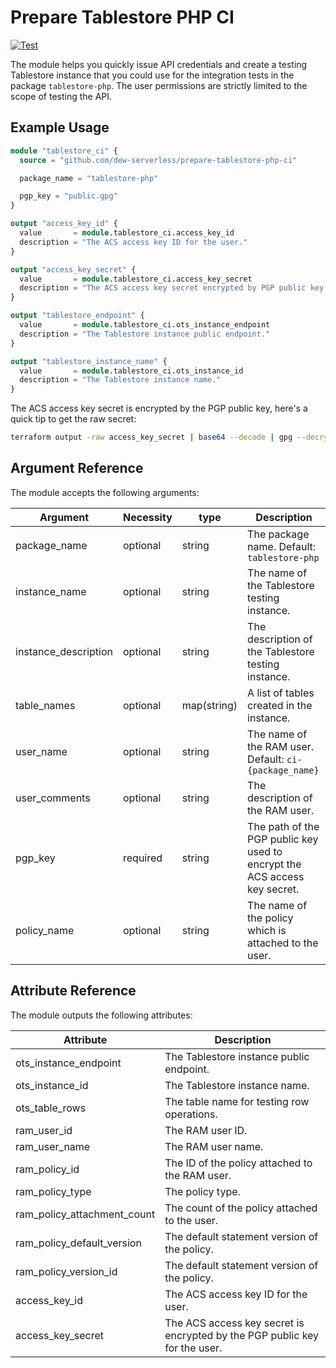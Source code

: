 # Prepare Tablestore PHP CI

[![Test](https://github.com/dew-serverless/prepare-tablestore-php-ci/actions/workflows/test.yaml/badge.svg)](https://github.com/dew-serverless/prepare-tablestore-php-ci/actions/workflows/test.yaml)

The module helps you quickly issue API credentials and create a testing
Tablestore instance that you could use for the integration tests in the
package `tablestore-php`. The user permissions are strictly limited to
the scope of testing the API.

## Example Usage

```terraform
module "tablestore_ci" {
  source = "github.com/dew-serverless/prepare-tablestore-php-ci"

  package_name = "tablestore-php"

  pgp_key = "public.gpg"
}

output "access_key_id" {
  value       = module.tablestore_ci.access_key_id
  description = "The ACS access key ID for the user."
}

output "access_key_secret" {
  value       = module.tablestore_ci.access_key_secret
  description = "The ACS access key secret encrypted by PGP public key for the user."
}

output "tablestore_endpoint" {
  value       = module.tablestore_ci.ots_instance_endpoint
  description = "The Tablestore instance public endpoint."
}

output "tablestore_instance_name" {
  value       = module.tablestore_ci.ots_instance_id
  description = "The Tablestore instance name."
}
```

The ACS access key secret is encrypted by the PGP public key, here's a quick
tip to get the raw secret:

```bash
terraform output -raw access_key_secret | base64 --decode | gpg --decrypt
```


## Argument Reference

The module accepts the following arguments:

| Argument             | Necessity | type        | Description |
| -------------------- | --------- | ----------- | ----------- |
| package_name         | optional  | string      | The package name. Default: `tablestore-php`|
| instance_name        | optional  | string      | The name of the Tablestore testing instance. |
| instance_description | optional  | string      | The description of the Tablestore testing instance. |
| table_names          | optional  | map(string) | A list of tables created in the instance. |
| user_name            | optional  | string      | The name of the RAM user. Default: `ci-{package_name}` |
| user_comments        | optional  | string      | The description of the RAM user. |
| pgp_key              | required  | string      | The path of the PGP public key used to encrypt the ACS access key secret. |
| policy_name          | optional  | string      | The name of the policy which is attached to the user. |

## Attribute Reference

The module outputs the following attributes:

| Attribute                    | Description |
| ---------------------------- | ----------- |
| ots_instance_endpoint        | The Tablestore instance public endpoint. |
| ots_instance_id              | The Tablestore instance name. |
| ots_table_rows               | The table name for testing row operations. |
| ram_user_id                  | The RAM user ID. |
| ram_user_name                | The RAM user name. |
| ram_policy_id                | The ID of the policy attached to the RAM user. |
| ram_policy_type              | The policy type. |
| ram_policy_attachment_count  | The count of the policy attached to the user. |
| ram_policy_default_version   | The default statement version of the policy. |
| ram_policy_version_id        | The default statement version of the policy. |
| access_key_id                | The ACS access key ID for the user. |
| access_key_secret            | The ACS access key secret is encrypted by the PGP public key for the user. |

